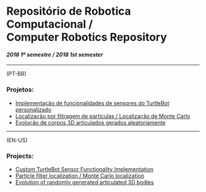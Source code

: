 # Repositório de Robotica Computacional /<br/> Computer Robotics Repository

#### *2018 1º semestre / 2018 1st semester*
---

(PT-BR)

### Projetos:
- [Implementação de funcionalidades de sensores do TurtleBot personalizado](https://github.com/LiuSeeker/robotica-projeto-1)
- [Localização por filtragem de partículas / Localização de Monte Carlo](https://github.com/LiuSeeker/robotica-projeto-2)
- [Evolução de corpos 3D articulados gerados aleatoriamente](https://github.com/LiuSeeker/robotica-projeto-3)

---

(EN-US)

### Projects:
- [Custom TurtleBot Sensor Functionality Implementation](https://github.com/LiuSeeker/robotica-projeto-1)
- [Particle filter localization / Monte Carlo localization](https://github.com/LiuSeeker/robotica-projeto-2)
- [Evolution of randomly generated articulated 3D bodies](https://github.com/LiuSeeker/robotica-projeto-3)
